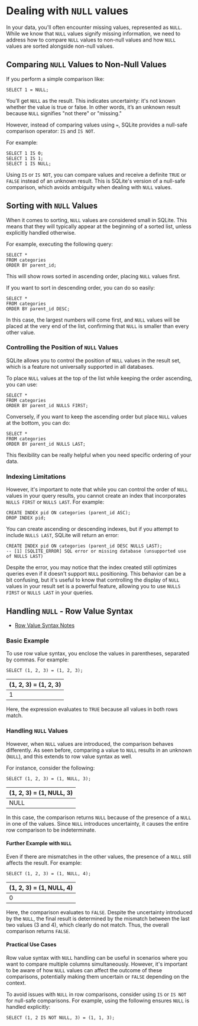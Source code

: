 # Dealing with `NULL` values

In your data, you'll often encounter missing values, represented as `NULL`. While we know that `NULL` values signify
missing information, we need to address how to compare `NULL` values to non-null values and how `NULL` values are sorted
alongside non-null values.

## Comparing `NULL` Values to Non-Null Values

If you perform a simple comparison like:

```sqlite
SELECT 1 = NULL;
```

You’ll get `NULL` as the result. This indicates uncertainty: it's not known whether the value is true or false. In other
words, it’s an unknown result because `NULL` signifies "not there" or "missing."

However, instead of comparing values using `=`, SQLite provides a null-safe comparison operator: `IS` and `IS NOT`.

For example:

```sqlite
SELECT 1 IS 0;
SELECT 1 IS 1;
SELECT 1 IS NULL;
```

Using `IS` or `IS NOT`, you can compare values and receive a definite `TRUE` or `FALSE` instead of an unknown result.
This is SQLite's version of a null-safe comparison, which avoids ambiguity when dealing with `NULL` values.

## Sorting with `NULL` Values

When it comes to sorting, `NULL` values are considered small in SQLite. This means that they will typically appear at
the beginning of a sorted list, unless explicitly handled otherwise.

For example, executing the following query:

```sqlite
SELECT *
FROM categories
ORDER BY parent_id;
```

This will show rows sorted in ascending order, placing `NULL` values first.

If you want to sort in descending order, you can do so easily:

```sqlite
SELECT *
FROM categories
ORDER BY parent_id DESC;
```

In this case, the largest numbers will come first, and `NULL` values will be placed at the very end of the list,
confirming that `NULL` is smaller than every other value.

### Controlling the Position of `NULL` Values

SQLite allows you to control the position of `NULL` values in the result set, which is a feature not universally
supported in all databases.

To place `NULL` values at the top of the list while keeping the order ascending, you can use:

```sqlite
SELECT *
FROM categories
ORDER BY parent_id NULLS FIRST;
```

Conversely, if you want to keep the ascending order but place `NULL` values at the bottom, you can do:

```sqlite
SELECT *
FROM categories
ORDER BY parent_id NULLS LAST;
```

This flexibility can be really helpful when you need specific ordering of your data.

### Indexing Limitations

However, it's important to note that while you can control the order of `NULL` values in your query results, you cannot
create an index that incorporates `NULLS FIRST` or `NULLS LAST`. For example:

```sqlite
CREATE INDEX pid ON categories (parent_id ASC);
DROP INDEX pid;
```

You can create ascending or descending indexes, but if you attempt to include `NULLS LAST`, SQLite will return an error:

```sqlite
CREATE INDEX pid ON categories (parent_id DESC NULLS LAST);
-- [1] [SQLITE_ERROR] SQL error or missing database (unsupported use of NULLS LAST)
```

Despite the error, you may notice that the index created still optimizes queries even if it doesn't support `NULL`
positioning. This behavior can be a bit confusing, but it's useful to know that controlling the display of `NULL` values
in your result set is a powerful feature, allowing you to use `NULLS FIRST` or `NULLS LAST` in your queries.

## Handling `NULL` - Row Value Syntax

- [Row Value Syntax Notes](../advanced-sql/Row-Value-Syntax.md)

### Basic Example

To use row value syntax, you enclose the values in parentheses, separated by commas. For example:

```sqlite
SELECT (1, 2, 3) = (1, 2, 3);
```

| \(1, 2, 3\) = \(1, 2, 3\) |
|:--------------------------|
| 1                         |

Here, the expression evaluates to `TRUE` because all values in both rows match.

### Handling `NULL` Values

However, when `NULL` values are introduced, the comparison behaves differently. As seen before, comparing a value to
`NULL` results in an unknown (`NULL`), and this extends to row value syntax as well.

For instance, consider the following:

```sqlite
SELECT (1, 2, 3) = (1, NULL, 3);
```

| \(1, 2, 3\) = \(1, NULL, 3\) |
|:-----------------------------|
| NULL                         |

In this case, the comparison returns `NULL` because of the presence of a `NULL` in one of the values. Since `NULL`
introduces uncertainty, it causes the entire row comparison to be indeterminate.

#### Further Example with `NULL`

Even if there are mismatches in the other values, the presence of a `NULL` still affects the result. For example:

```sqlite
SELECT (1, 2, 3) = (1, NULL, 4);
```

| \(1, 2, 3\) = \(1, NULL, 4\) |
|:-----------------------------|
| 0                            |

Here, the comparison evaluates to `FALSE`. Despite the uncertainty introduced by the `NULL`, the final result is
determined by the mismatch between the last two values (3 and 4), which clearly do not match. Thus, the overall
comparison returns `FALSE`.

#### Practical Use Cases

Row value syntax with `NULL` handling can be useful in scenarios where you want to compare multiple columns
simultaneously. However, it's important to be aware of how `NULL` values can affect the outcome of these comparisons,
potentially making them uncertain or `FALSE` depending on the context.

To avoid issues with `NULL` in row comparisons, consider using `IS` or `IS NOT` for null-safe comparisons. For example,
using the following ensures `NULL` is handled explicitly:

```sqlite
SELECT (1, 2 IS NOT NULL, 3) = (1, 1, 3);
```
